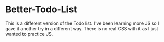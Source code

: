 ﻿# Better-Todo-List
This is a different version of the Todo list. I've been learning more JS so I gave it another try in a different way. There is no real CSS with it as I just wanted to practice JS.
